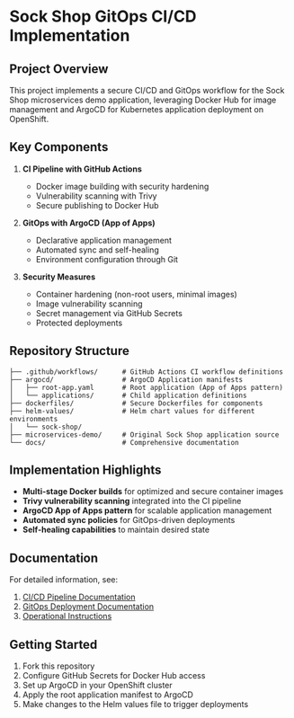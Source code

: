 # Sock Shop GitOps CI/CD Implementation

## Project Overview

This project implements a secure CI/CD and GitOps workflow for the Sock Shop microservices demo application, leveraging Docker Hub for image management and ArgoCD for Kubernetes application deployment on OpenShift.

## Key Components

1. **CI Pipeline with GitHub Actions**
   - Docker image building with security hardening
   - Vulnerability scanning with Trivy
   - Secure publishing to Docker Hub

2. **GitOps with ArgoCD (App of Apps)**
   - Declarative application management
   - Automated sync and self-healing
   - Environment configuration through Git

3. **Security Measures**
   - Container hardening (non-root users, minimal images)
   - Image vulnerability scanning
   - Secret management via GitHub Secrets
   - Protected deployments

## Repository Structure

```
├── .github/workflows/      # GitHub Actions CI workflow definitions
├── argocd/                 # ArgoCD Application manifests
│   ├── root-app.yaml       # Root application (App of Apps pattern)
│   └── applications/       # Child application definitions
├── dockerfiles/            # Secure Dockerfiles for components
├── helm-values/            # Helm chart values for different environments
│   └── sock-shop/          
├── microservices-demo/     # Original Sock Shop application source
└── docs/                   # Comprehensive documentation
```

## Implementation Highlights

- **Multi-stage Docker builds** for optimized and secure container images
- **Trivy vulnerability scanning** integrated into the CI pipeline
- **ArgoCD App of Apps pattern** for scalable application management
- **Automated sync policies** for GitOps-driven deployments
- **Self-healing capabilities** to maintain desired state

## Documentation

For detailed information, see:

1. [CI/CD Pipeline Documentation](01-ci-cd-pipeline.md)
2. [GitOps Deployment Documentation](02-gitops-deployment.md)
3. [Operational Instructions](03-operational-instructions.md)

## Getting Started

1. Fork this repository
2. Configure GitHub Secrets for Docker Hub access
3. Set up ArgoCD in your OpenShift cluster
4. Apply the root application manifest to ArgoCD
5. Make changes to the Helm values file to trigger deployments 